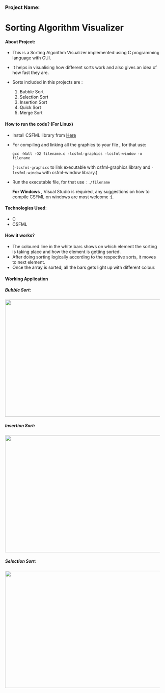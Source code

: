 ### **Project Name:**
# Sorting Algorithm Visualizer
#### About Project:
- This is a Sorting Algorithm Visualizer implemented using C programming language with GUI.

- It helps in visualising how different sorts work and also gives an idea of how fast they are.

- Sorts included in this projects are :
  1. Bubble Sort
  2. Selection Sort
  3. Insertion Sort
  4. Quick Sort
  5. Merge Sort

#### How to run the code? (For Linux)

- Install CSFML library from [Here](https://www.sfml-dev.org/download/csfml/)
- For compiling and linking all the graphics to your file , for that use: 

  ```gcc -Wall -O2 filename.c -lcsfml-graphics -lcsfml-window -o filename```
  
    (```-lcsfml-graphics``` to link executable with csfml-graphics library and ```-lcsfml-window``` with csfml-window library.)
    
- Run the executable file, for that use :
  ```./filename```
  
  **For Windows** , Visual Studio is required, any suggestions on how to compile CSFML on windows are most welcome :).

#### Technologies Used:

- C  
- CSFML

#### How it works?

- The coloured line in the white bars shows on which element the sorting is taking place and how the element is getting sorted.
- After doing sorting logically according to the respective sorts, it moves to next element.
- Once the array is sorted, all the bars gets light up with different colour.

#### Working Application 

##### Bubble Sort:

<img src="gif/Bubblesort.gif" width="750" height="380"/>

##### Insertion Sort:

<img src="gif/Insertionsort.gif" width="750" height="380"/>

##### Selection Sort:

<img src="gif/Selectionsort.gif" width="750" height="380"/>



